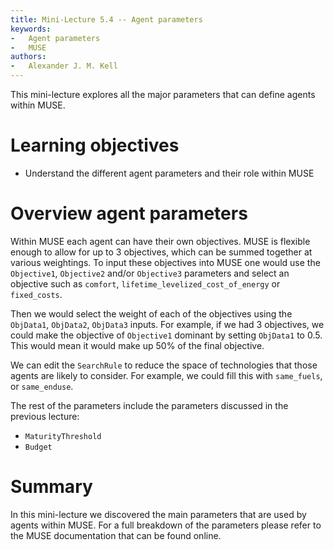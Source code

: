 ```yaml
---
title: Mini-Lecture 5.4 -- Agent parameters
keywords:
-   Agent parameters
-   MUSE
authors:
-   Alexander J. M. Kell
---
```


This mini-lecture explores all the major parameters that can define agents within MUSE.

# Learning objectives

- Understand the different agent parameters and their role within MUSE

# Overview agent parameters

Within MUSE each agent can have their own objectives. MUSE is flexible enough to allow for up to 3 objectives, which can be summed together at various weightings. To input these objectives into MUSE one would use the `Objective1`, `Objective2` and/or `Objective3` parameters and select an objective such as `comfort`, `lifetime_levelized_cost_of_energy` or `fixed_costs`.

Then we would select the weight of each of the objectives using the `ObjData1`, `ObjData2`, `ObjData3` inputs. For example, if we had 3 objectives, we could make the objective of `Objective1` dominant by setting `ObjData1` to 0.5. This would mean it would make up 50% of the final objective.

We can edit the `SearchRule` to reduce the space of technologies that those agents are likely to consider. For example, we could fill this with `same_fuels`, or `same_enduse`.

The rest of the parameters include the parameters discussed in the previous lecture:

- `MaturityThreshold`
- `Budget`

# Summary

In this mini-lecture we discovered the main parameters that are used by agents within MUSE. For a full breakdown of the parameters please refer to the MUSE documentation that can be found online.


